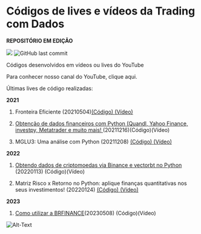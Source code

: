 # Códigos de lives e vídeos da Trading com Dados

<b>REPOSITÓRIO EM EDIÇÃO</b>

![](https://img.shields.io/github/commit-activity/w/Trading-com-Dados/codigos_videos?style=flat)
![GitHub last commit](https://img.shields.io/github/last-commit/Trading-com-Dados/codigos_videos)

Códigos desenvolvidos em vídeos ou lives do YouTube

Para conhecer nosso canal do YouTube, clique aqui.

Últimas lives de código realizadas:


<b>2021</b>


1. Fronteira Eficiente (20210504)[(Código) ](https://github.com/Trading-com-Dados/codigos_videos/blob/main/20210504_Live_Fronteira_Eficiente.ipynb) [(Vídeo)](https://www.youtube.com/watch?v=AJXpQfNdgfs&t)

2. [Obtenção de dados financeiros com Python (Quandl, Yahoo Finance, investpy, Metatrader e muito mais! ](https://youtu.be/sd6pQaDSRgs)(20211216)(Código)(Vídeo)

3. MGLU3: Uma análise com Python (20211208) [(Código) ]() [(Vídeo)](https://youtu.be/LMVpp0xymOE)



<b>2022</b>

1. [Obtendo dados de criptomoedas via Binance e vectorbt no Python ](https://youtu.be/Ux8CmoZgvWY)(20220113) (Código)(Vídeo)


2. Matriz Risco x Retorno no Python: aplique finanças quantitativas nos seus investimentos! (20220124) [(Código) ](https://github.com/Trading-com-Dados/codigos_videos/blob/main/20220124_Matriz_Risco_vs_Retorno_YouTube.ipynb) [(Vídeo) ](https://youtu.be/eYI8VbaX7mo)

<b>2023</b>

1. [Como utilizar a BRFINANCE](https://youtu.be/bOy1TB0RJ08)(20230508) (Código)(Vídeo)


![Alt-Text](https://www.valutrades.com/hs-fs/hubfs/data-driven-trading.jpg?width=1095&name=data-driven-trading.jpg)

